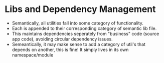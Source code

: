 # Libs and Dependency Management
* Semantically, all utilities fall into some category of functionality. 
* Each is appended to their corresponding category of semantic lib file.
* This maintains dependencies seperately from "business" code (source app code), avoiding circular dependency issues.
* Semeantically, it may make sense to add a category of util's that depends on another, this is fine! It simply lives in its own 
namespace/module
